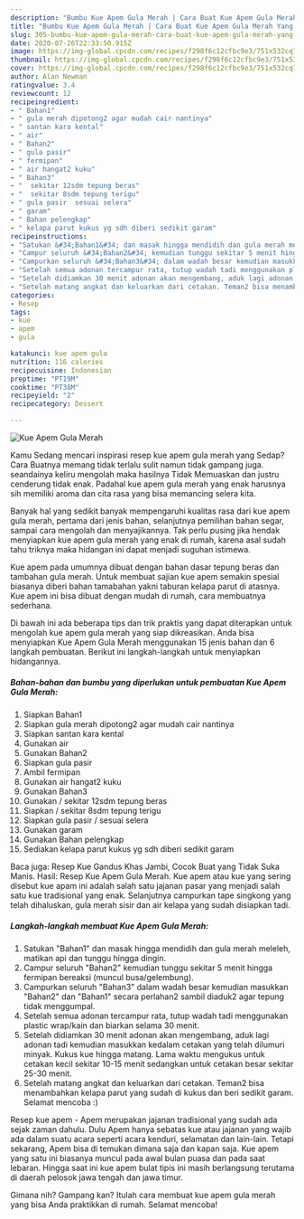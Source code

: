 ```yaml
---
description: "Bumbu Kue Apem Gula Merah | Cara Buat Kue Apem Gula Merah Yang Sempurna"
title: "Bumbu Kue Apem Gula Merah | Cara Buat Kue Apem Gula Merah Yang Sempurna"
slug: 305-bumbu-kue-apem-gula-merah-cara-buat-kue-apem-gula-merah-yang-sempurna
date: 2020-07-26T22:33:50.915Z
image: https://img-global.cpcdn.com/recipes/f298f6c12cfbc9e3/751x532cq70/kue-apem-gula-merah-foto-resep-utama.jpg
thumbnail: https://img-global.cpcdn.com/recipes/f298f6c12cfbc9e3/751x532cq70/kue-apem-gula-merah-foto-resep-utama.jpg
cover: https://img-global.cpcdn.com/recipes/f298f6c12cfbc9e3/751x532cq70/kue-apem-gula-merah-foto-resep-utama.jpg
author: Alan Newman
ratingvalue: 3.4
reviewcount: 12
recipeingredient:
- " Bahan1"
- " gula merah dipotong2 agar mudah cair nantinya"
- " santan kara kental"
- " air"
- " Bahan2"
- " gula pasir"
- " fermipan"
- " air hangat2 kuku"
- " Bahan3"
- "  sekitar 12sdm tepung beras"
- "  sekitar 8sdm tepung terigu"
- " gula pasir  sesuai selera"
- " garam"
- " Bahan pelengkap"
- " kelapa parut kukus yg sdh diberi sedikit garam"
recipeinstructions:
- "Satukan &#34;Bahan1&#34; dan masak hingga mendidih dan gula merah meleleh, matikan api dan tunggu hingga dingin."
- "Campur seluruh &#34;Bahan2&#34; kemudian tunggu sekitar 5 menit hingga fermipan bereaksi (muncul busa/gelembung)."
- "Campurkan seluruh &#34;Bahan3&#34; dalam wadah besar kemudian masukkan &#34;Bahan2&#34; dan &#34;Bahan1&#34; secara perlahan2 sambil diaduk2 agar tepung tidak menggumpal."
- "Setelah semua adonan tercampur rata, tutup wadah tadi menggunakan plastic wrap/kain dan biarkan selama 30 menit."
- "Setelah didiamkan 30 menit adonan akan mengembang, aduk lagi adonan tadi kemudian masukkan kedalam cetakan yang telah dilumuri minyak. Kukus kue hingga matang. Lama waktu mengukus untuk cetakan kecil sekitar 10-15 menit sedangkan untuk cetakan besar sekitar 25-30 menit."
- "Setelah matang angkat dan keluarkan dari cetakan. Teman2 bisa menambahkan kelapa parut yang sudah di kukus dan beri sedikit garam. Selamat mencoba :)"
categories:
- Resep
tags:
- kue
- apem
- gula

katakunci: kue apem gula 
nutrition: 116 calories
recipecuisine: Indonesian
preptime: "PT19M"
cooktime: "PT38M"
recipeyield: "2"
recipecategory: Dessert

---
```



![Kue Apem Gula Merah](https://img-global.cpcdn.com/recipes/f298f6c12cfbc9e3/751x532cq70/kue-apem-gula-merah-foto-resep-utama.jpg)

Kamu Sedang mencari inspirasi resep kue apem gula merah yang Sedap? Cara Buatnya memang tidak terlalu sulit namun tidak gampang juga. seandainya keliru mengolah maka hasilnya Tidak Memuaskan dan justru cenderung tidak enak. Padahal kue apem gula merah yang enak harusnya sih memiliki aroma dan cita rasa yang bisa memancing selera kita.

Banyak hal yang sedikit banyak mempengaruhi kualitas rasa dari kue apem gula merah, pertama dari jenis bahan, selanjutnya pemilihan bahan segar, sampai cara mengolah dan menyajikannya. Tak perlu pusing jika hendak menyiapkan kue apem gula merah yang enak di rumah, karena asal sudah tahu triknya maka hidangan ini dapat menjadi suguhan istimewa.

Kue apem pada umumnya dibuat dengan bahan dasar tepung beras dan tambahan gula merah. Untuk membuat sajian kue apem semakin spesial biasanya diberi bahan tamabahan yakni taburan kelapa parut di atasnya. Kue apem ini bisa dibuat dengan mudah di rumah, cara membuatnya sederhana.


Di bawah ini ada beberapa tips dan trik praktis yang dapat diterapkan untuk mengolah kue apem gula merah yang siap dikreasikan. Anda bisa menyiapkan Kue Apem Gula Merah menggunakan 15 jenis bahan dan 6 langkah pembuatan. Berikut ini langkah-langkah untuk menyiapkan hidangannya.

<!--inarticleads1-->

##### Bahan-bahan dan bumbu yang diperlukan untuk pembuatan Kue Apem Gula Merah:

1. Siapkan  Bahan1
1. Siapkan  gula merah dipotong2 agar mudah cair nantinya
1. Siapkan  santan kara kental
1. Gunakan  air
1. Gunakan  Bahan2
1. Siapkan  gula pasir
1. Ambil  fermipan
1. Gunakan  air hangat2 kuku
1. Gunakan  Bahan3
1. Gunakan  / sekitar 12sdm tepung beras
1. Siapkan  / sekitar 8sdm tepung terigu
1. Siapkan  gula pasir / sesuai selera
1. Gunakan  garam
1. Gunakan  Bahan pelengkap
1. Sediakan  kelapa parut kukus yg sdh diberi sedikit garam


Baca juga: Resep Kue Gandus Khas Jambi, Cocok Buat yang Tidak Suka Manis. Hasil: Resep Kue Apem Gula Merah. Kue apem atau kue yang sering disebut kue apam ini adalah salah satu jajanan pasar yang menjadi salah satu kue tradisional yang enak. Selanjutnya campurkan tape singkong yang telah dihaluskan, gula merah sisir dan air kelapa yang sudah disiapkan tadi. 

<!--inarticleads2-->

##### Langkah-langkah membuat Kue Apem Gula Merah:

1. Satukan &#34;Bahan1&#34; dan masak hingga mendidih dan gula merah meleleh, matikan api dan tunggu hingga dingin.
1. Campur seluruh &#34;Bahan2&#34; kemudian tunggu sekitar 5 menit hingga fermipan bereaksi (muncul busa/gelembung).
1. Campurkan seluruh &#34;Bahan3&#34; dalam wadah besar kemudian masukkan &#34;Bahan2&#34; dan &#34;Bahan1&#34; secara perlahan2 sambil diaduk2 agar tepung tidak menggumpal.
1. Setelah semua adonan tercampur rata, tutup wadah tadi menggunakan plastic wrap/kain dan biarkan selama 30 menit.
1. Setelah didiamkan 30 menit adonan akan mengembang, aduk lagi adonan tadi kemudian masukkan kedalam cetakan yang telah dilumuri minyak. Kukus kue hingga matang. Lama waktu mengukus untuk cetakan kecil sekitar 10-15 menit sedangkan untuk cetakan besar sekitar 25-30 menit.
1. Setelah matang angkat dan keluarkan dari cetakan. Teman2 bisa menambahkan kelapa parut yang sudah di kukus dan beri sedikit garam. Selamat mencoba :)


Resep kue apem - Apem merupakan jajanan tradisional yang sudah ada sejak zaman dahulu. Dulu Apem hanya sebatas kue atau jajanan yang wajib ada dalam suatu acara seperti acara kenduri, selamatan dan lain-lain. Tetapi sekarang, Apem bisa di temukan dimana saja dan kapan saja. Kue apem yang satu ini biasanya muncul pada awal bulan puasa dan pada saat lebaran. Hingga saat ini kue apem bulat tipis ini masih berlangsung terutama di daerah pelosok jawa tengah dan jawa timur. 

Gimana nih? Gampang kan? Itulah cara membuat kue apem gula merah yang bisa Anda praktikkan di rumah. Selamat mencoba!
